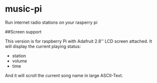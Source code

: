 # music-pi
Run internet radio stations on your rasperry pi 

##Screen support

This version is for raspberry Pi with Adafruit 2.8'' LCD screen attached.
It will display the current playing status:
* station
* volume
* time
 
And it will scroll the current song name in large ASCII-Text.
